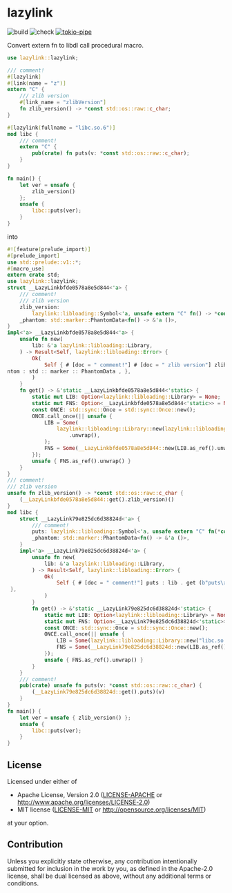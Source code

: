 # lazylink

![build](https://github.com/yskszk63/lazylink/workflows/build/badge.svg)
![check](https://github.com/yskszk63/lazylink/workflows/check/badge.svg)
[![tokio-pipe](https://docs.rs/lazylink/badge.svg)](https://docs.rs/lazylink)

Convert extern fn to libdl call procedural macro.

```rust
use lazylink::lazylink;

/// comment!
#[lazylink]
#[link(name = "z")]
extern "C" {
    /// zlib version
    #[link_name = "zlibVersion"]
    fn zlib_version() -> *const std::os::raw::c_char;
}

#[lazylink(fullname = "libc.so.6")]
mod libc {
    /// comment!
    extern "C" {
        pub(crate) fn puts(v: *const std::os::raw::c_char);
    }
}

fn main() {
    let ver = unsafe {
        zlib_version()
    };
    unsafe {
        libc::puts(ver);
    }
}
```

into

```rust
#![feature(prelude_import)]
#[prelude_import]
use std::prelude::v1::*;
#[macro_use]
extern crate std;
use lazylink::lazylink;
struct __LazyLinkbfde0578a8e5d844<'a> {
    /// comment!
    /// zlib version
    zlib_version:
        lazylink::libloading::Symbol<'a, unsafe extern "C" fn() -> *const std::os::raw::c_char>,
    _phantom: std::marker::PhantomData<fn() -> &'a ()>,
}
impl<'a> __LazyLinkbfde0578a8e5d844<'a> {
    unsafe fn new(
        lib: &'a lazylink::libloading::Library,
    ) -> Result<Self, lazylink::libloading::Error> {
        Ok(
            Self { # [doc = " comment!"] # [doc = " zlib version"] zlib_version : lib . get (b"zlibVersion\x00") ? , _pha
ntom : std :: marker :: PhantomData , },
        )
    }
    fn get() -> &'static __LazyLinkbfde0578a8e5d844<'static> {
        static mut LIB: Option<lazylink::libloading::Library> = None;
        static mut FNS: Option<__LazyLinkbfde0578a8e5d844<'static>> = None;
        const ONCE: std::sync::Once = std::sync::Once::new();
        ONCE.call_once(|| unsafe {
            LIB = Some(
                lazylink::libloading::Library::new(lazylink::libloading::library_filename("z"))
                    .unwrap(),
            );
            FNS = Some(__LazyLinkbfde0578a8e5d844::new(LIB.as_ref().unwrap()).unwrap());
        });
        unsafe { FNS.as_ref().unwrap() }
    }
}
/// comment!
/// zlib version
unsafe fn zlib_version() -> *const std::os::raw::c_char {
    (__LazyLinkbfde0578a8e5d844::get().zlib_version)()
}
mod libc {
    struct __LazyLink79e825dc6d38824d<'a> {
        /// comment!
        puts: lazylink::libloading::Symbol<'a, unsafe extern "C" fn(*const std::os::raw::c_char)>,
        _phantom: std::marker::PhantomData<fn() -> &'a ()>,
    }
    impl<'a> __LazyLink79e825dc6d38824d<'a> {
        unsafe fn new(
            lib: &'a lazylink::libloading::Library,
        ) -> Result<Self, lazylink::libloading::Error> {
            Ok(
                Self { # [doc = " comment!"] puts : lib . get (b"puts\x00") ? , _phantom : std :: marker :: PhantomData ,
 },
            )
        }
        fn get() -> &'static __LazyLink79e825dc6d38824d<'static> {
            static mut LIB: Option<lazylink::libloading::Library> = None;
            static mut FNS: Option<__LazyLink79e825dc6d38824d<'static>> = None;
            const ONCE: std::sync::Once = std::sync::Once::new();
            ONCE.call_once(|| unsafe {
                LIB = Some(lazylink::libloading::Library::new("libc.so.6").unwrap());
                FNS = Some(__LazyLink79e825dc6d38824d::new(LIB.as_ref().unwrap()).unwrap());
            });
            unsafe { FNS.as_ref().unwrap() }
        }
    }
    /// comment!
    pub(crate) unsafe fn puts(v: *const std::os::raw::c_char) {
        (__LazyLink79e825dc6d38824d::get().puts)(v)
    }
}
fn main() {
    let ver = unsafe { zlib_version() };
    unsafe {
        libc::puts(ver);
    }
}
```

## License

Licensed under either of

 * Apache License, Version 2.0
   ([LICENSE-APACHE](LICENSE-APACHE) or http://www.apache.org/licenses/LICENSE-2.0)
 * MIT license
   ([LICENSE-MIT](LICENSE-MIT) or http://opensource.org/licenses/MIT)

at your option.

## Contribution

Unless you explicitly state otherwise, any contribution intentionally submitted
for inclusion in the work by you, as defined in the Apache-2.0 license, shall be
dual licensed as above, without any additional terms or conditions.
